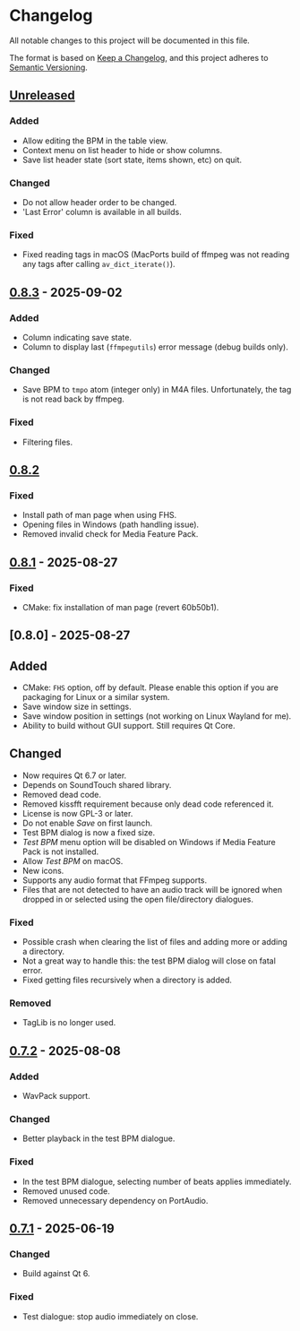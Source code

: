 <!-- markdownlint-configure-file {"MD024": { "siblings_only": true } } -->

# Changelog

All notable changes to this project will be documented in this file.

The format is based on [Keep a Changelog](https://keepachangelog.com/en/1.0.0/), and this project
adheres to [Semantic Versioning](https://semver.org/spec/v2.0.0.html).

## [Unreleased]

### Added

- Allow editing the BPM in the table view.
- Context menu on list header to hide or show columns.
- Save list header state (sort state, items shown, etc) on quit.

### Changed

- Do not allow header order to be changed.
- 'Last Error' column is available in all builds.

### Fixed

- Fixed reading tags in macOS (MacPorts build of ffmpeg was not reading any tags after calling
  `av_dict_iterate()`).

## [0.8.3] - 2025-09-02

### Added

- Column indicating save state.
- Column to display last (`ffmpegutils`) error message (debug builds only).

### Changed

- Save BPM to `tmpo` atom (integer only) in M4A files. Unfortunately, the tag is not read back by
  ffmpeg.

### Fixed

- Filtering files.

## [0.8.2]

### Fixed

- Install path of man page when using FHS.
- Opening files in Windows (path handling issue).
- Removed invalid check for Media Feature Pack.

## [0.8.1] - 2025-08-27

### Fixed

- CMake: fix installation of man page (revert 60b50b1).

## [0.8.0] - 2025-08-27

## Added

- CMake: `FHS` option, off by default. Please enable this option if you are packaging for Linux or
  a similar system.
- Save window size in settings.
- Save window position in settings (not working on Linux Wayland for me).
- Ability to build without GUI support. Still requires Qt Core.

## Changed

- Now requires Qt 6.7 or later.
- Depends on SoundTouch shared library.
- Removed dead code.
- Removed kissfft requirement because only dead code referenced it.
- License is now GPL-3 or later.
- Do not enable _Save_ on first launch.
- Test BPM dialog is now a fixed size.
- _Test BPM_ menu option will be disabled on Windows if Media Feature Pack is not installed.
- Allow _Test BPM_ on macOS.
- New icons.
- Supports any audio format that FFmpeg supports.
- Files that are not detected to have an audio track will be ignored when dropped in or selected
  using the open file/directory dialogues.

### Fixed

- Possible crash when clearing the list of files and adding more or adding a directory.
- Not a great way to handle this: the test BPM dialog will close on fatal error.
- Fixed getting files recursively when a directory is added.

### Removed

- TagLib is no longer used.

## [0.7.2] - 2025-08-08

### Added

- WavPack support.

### Changed

- Better playback in the test BPM dialogue.

### Fixed

- In the test BPM dialogue, selecting number of beats applies immediately.
- Removed unused code.
- Removed unnecessary dependency on PortAudio.

## [0.7.1] - 2025-06-19

### Changed

- Build against Qt 6.

### Fixed

- Test dialogue: stop audio immediately on close.

[unreleased]: https://github.com/Tatsh/bpmdetect/compare/v0.8.3...HEAD
[0.8.3]: https://github.com/Tatsh/bpmdetect/compare/v0.8.2...v0.8.3
[0.8.2]: https://github.com/Tatsh/bpmdetect/compare/v0.8.1...v0.8.2
[0.8.1]: https://github.com/Tatsh/bpmdetect/compare/v0.7.2...v0.8.1
[0.7.2]: https://github.com/Tatsh/bpmdetect/compare/v0.7.1...v0.7.2
[0.7.1]: https://github.com/Tatsh/bpmdetect/compare/v0.6.2...v0.7.1
